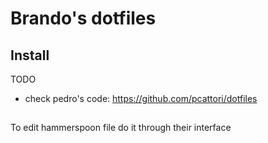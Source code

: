 # Brando's dotfiles

## Install

TODO

- check pedro's code: https://github.com/pcattori/dotfiles

##

To edit hammerspoon file do it through their interface
